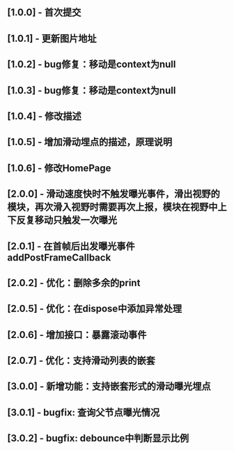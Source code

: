 ## [1.0.0] - 首次提交
## [1.0.1] - 更新图片地址
## [1.0.2] - bug修复：移动是context为null
## [1.0.3] - bug修复：移动是context为null
## [1.0.4] - 修改描述
## [1.0.5] - 增加滑动埋点的描述，原理说明
## [1.0.6] - 修改HomePage
## [2.0.0] - 滑动速度快时不触发曝光事件，滑出视野的模块，再次滑入视野时需要再次上报，模块在视野中上下反复移动只触发一次曝光
## [2.0.1] - 在首帧后出发曝光事件 addPostFrameCallback
## [2.0.2] - 优化：删除多余的print
## [2.0.5] - 优化：在dispose中添加异常处理
## [2.0.6] - 增加接口：暴露滚动事件
## [2.0.7] - 优化：支持滑动列表的嵌套
## [3.0.0] - 新增功能：支持嵌套形式的滑动曝光埋点
## [3.0.1] - bugfix: 查询父节点曝光情况
## [3.0.2] - bugfix: debounce中判断显示比例